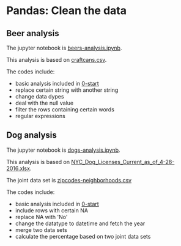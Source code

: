 # Pandas: Clean the data

## Beer analysis
The jupyter notebook is [beers-analysis.ipynb](https://github.com/AngelineJCQ/pandas-csv-excel-analysis/blob/main/1-clean/beers-analysis.ipynb).

This analysis is based on [craftcans.csv](https://github.com/AngelineJCQ/pandas-csv-excel-analysis/blob/main/1-clean/craftcans.csv).

The codes include:
- basic analysis included in [0-start](https://github.com/AngelineJCQ/pandas-csv-excel-analysis/blob/main/0-start)
- replace certain string with another string
- change data dypes
- deal with the null value
- filter the rows containing certain words
- regular expressions

## Dog analysis
The jupyter notebook is [dogs-analysis.ipynb](https://github.com/AngelineJCQ/pandas-csv-excel-analysis/blob/main/1-clean/dogs-analysis.ipynb).

This analysis is based on [NYC_Dog_Licenses_Current_as_of_4-28-2016.xlsx](https://github.com/AngelineJCQ/pandas-csv-excel-analysis/blob/main/1-clean/NYC_Dog_Licenses_Current_as_of_4-28-2016.xlsx).

The joint data set is [zipcodes-neighborhoods.csv](https://github.com/AngelineJCQ/pandas-csv-excel-analysis/blob/main/1-clean/zipcodes-neighborhoods.csv)

The codes include:
- basic analysis included in [0-start](https://github.com/AngelineJCQ/pandas-csv-excel-analysis/blob/main/0-start)
- include rows with certain NA
- replace NA with 'No' 
- change the datatype to datetime and fetch the year
- merge two data sets
- calculate the percentage based on two joint data sets
